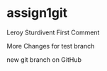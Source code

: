 # assign1git
Leroy Sturdivent
First Comment

More Changes for test branch

new git branch on GitHub
